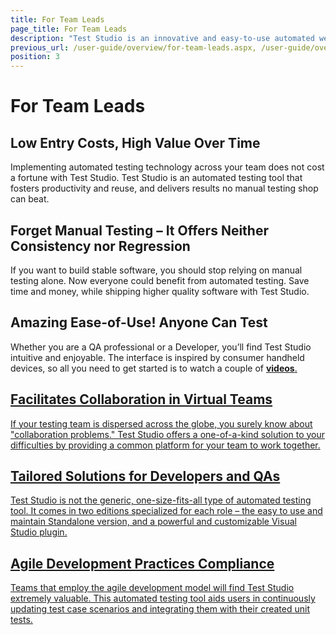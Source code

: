 ```yaml
---
title: For Team Leads
page_title: For Team Leads
description: "Test Studio is an innovative and easy-to-use automated web, WPF and load testing solution. Test Studio tests support essential technologies like ASP.NET AJAX, Silverlight, PHP and MVC. HTML5, Testing framework, functional testing, performance testing, load testing, exploratory testing, manual testing."
previous_url: /user-guide/overview/for-team-leads.aspx, /user-guide/overview/for-team-leads, /general-information/for-team-leads
position: 3
---
```

# For Team Leads

## Low Entry Costs, High Value Over Time
Implementing automated testing technology across your team does not cost a fortune with Test Studio. Test Studio is an automated testing tool that fosters productivity and reuse, and delivers results no manual testing shop can beat.

## Forget Manual Testing – It Offers Neither Consistency nor Regression
If you want to build stable software, you should stop relying on manual testing alone. Now everyone could benefit from automated testing. Save time and money, while shipping higher quality software with Test Studio.

## Amazing Ease-of-Use! Anyone Can Test
Whether you are a QA professional or a Developer, you’ll find Test Studio intuitive and enjoyable. The interface is inspired by consumer handheld devices, so all you need to get started is to watch a couple of <a href="http://www.telerik.com/videos/teststudio" target="Blank"><b>videos</b>.

## Facilitates Collaboration in Virtual Teams
If your testing team is dispersed across the globe, you surely know about "collaboration problems." Test Studio offers a one-of-a-kind solution to your difficulties by providing a common platform for your team to work together.

## Tailored Solutions for Developers and QAs
Test Studio is not the generic, one-size-fits-all type of automated testing tool. It comes in two editions specialized for each role – the easy to use and maintain Standalone version, and a powerful and customizable Visual Studio plugin.

## Agile Development Practices Compliance
Teams that employ the agile development model will find Test Studio extremely valuable. This automated testing tool aids users in continuously updating test case scenarios and integrating them with their created unit tests.
